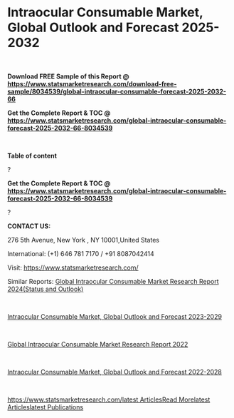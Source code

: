 <h1>Intraocular Consumable Market, Global Outlook and Forecast 2025-2032</h1><br/><p><strong>Download FREE Sample of this Report @ <a href="https://www.statsmarketresearch.com/download-free-sample/8034539/global-intraocular-consumable-forecast-2025-2032-66">https://www.statsmarketresearch.com/download-free-sample/8034539/global-intraocular-consumable-forecast-2025-2032-66</a></strong></p>
 
 
 
 <div><b>Get the Complete Report & TOC @ <a href="https://www.statsmarketresearch.com/global-intraocular-consumable-forecast-2025-2032-66-8034539">https://www.statsmarketresearch.com/global-intraocular-consumable-forecast-2025-2032-66-8034539</a></b></div>
 
 
 
 <p><br />
 
 <b>Table of content</b></p>
 
 
 
 <p>? </p>
 
 
 
 <div><b>Get the Complete Report & TOC @ <a href="https://www.statsmarketresearch.com/global-intraocular-consumable-forecast-2025-2032-66-8034539">https://www.statsmarketresearch.com/global-intraocular-consumable-forecast-2025-2032-66-8034539</a></b></div>
 
 
 
 <p>? </p>
 
 
 
 <p><b>CONTACT US:</b><br />
 
 276 5th Avenue, New York , NY 10001,United States<br />
 
 International: (+1) 646 781 7170 / +91 8087042414<br />
 
 Visit: <a href="https://www.statsmarketresearch.com/">https://www.statsmarketresearch.com/</a><br />
 
 Similar Reports: <a href="https://www.statsmarketresearch.com/global-intraocular-consumable-forecast-2025-2032-66-8034539">Global Intraocular Consumable Market Research Report 2024(Status and Outlook)</a><br />
 
 <br />
 
 <a href="https://www.statsmarketresearch.com/global-intraocular-consumable-forecast-2025-2032-66-8034539">Intraocular Consumable Market, Global Outlook and Forecast 2023-2029</a><br />
 
 <br />
 
 <a href="https://www.statsmarketresearch.com/global-intraocular-consumable-forecast-2025-2032-66-8034539">Global Intraocular Consumable Market Research Report 2022</a><br />
 
 <br />
 
 <a href="https://www.statsmarketresearch.com/global-intraocular-consumable-forecast-2025-2032-66-8034539">Intraocular Consumable Market, Global Outlook and Forecast 2022-2028</a><br />
 
 <br />
 
 <a href="https://gyeongbokgung.com">https://www.statsmarketresearch.com/</a><a href="https://hallyeomaritime.com">latest Articles</a><a href="https://jingwansa.com">Read More</a><a href="https://nguoiviet.jp/">latest Articles</a><a href="https://www.intelmarketresearch.com/">latest Publications</a></p>
